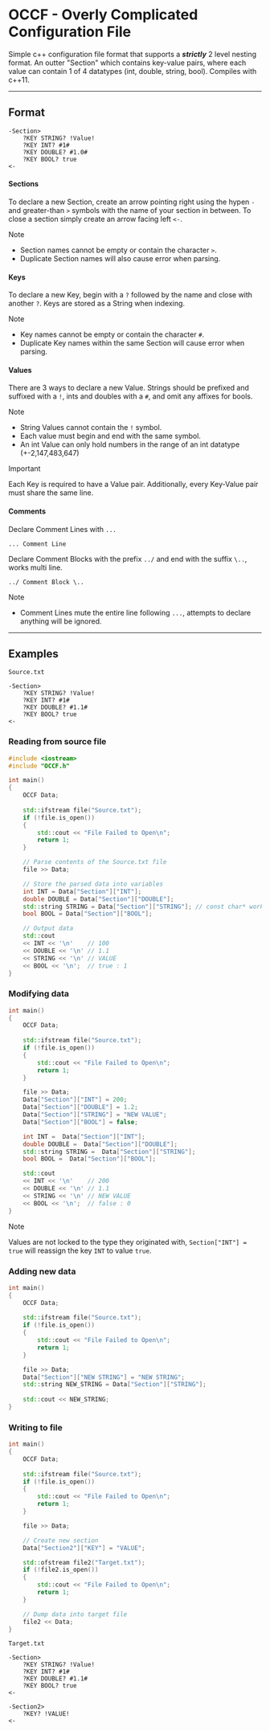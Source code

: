 # OCCF - Overly Complicated Configuration File
Simple c++ configuration file format that supports a ***strictly*** 2 level nesting format. An outter "Section" which contains key-value pairs, where each value can contain 1 of 4 datatypes (int, double, string, bool). Compiles with c++11.
***

## Format
```
-Section>
    ?KEY STRING? !Value!
    ?KEY INT? #1#
    ?KEY DOUBLE? #1.0#
    ?KEY BOOL? true
<-
```
#### Sections
To declare a new Section, create an arrow pointing right using the hypen `-` and greater-than `>` symbols with the name of your section in between. To close a section simply create an arrow facing left `<-`. 

> [!Note] 
> - Section names cannot be empty or contain the character `>`. 
> - Duplicate Section names will also cause error when parsing.

#### Keys
To declare a new Key, begin with a `?` followed by the name and close with another `?`. Keys are stored as a String when indexing.

> [!Note] 
> - Key names cannot be empty or contain the character `#`. 
> - Duplicate Key names within the same Section will cause error when parsing.

#### Values
There are 3 ways to declare a new Value. Strings should be prefixed and suffixed with a `!`, ints and doubles with a `#`, and omit any affixes for bools.

> [!Note] 
> - String Values cannot contain the `!` symbol.
> - Each value must begin and end with the same symbol. 
> - An int Value can only hold numbers in the range of an int datatype (+-2,147,483,647)

> [!Important]
> Each Key is required to have a Value pair. Additionally, every Key-Value pair must share the same line. 

#### Comments
Declare Comment Lines with ```...```
```
... Comment Line
```
Declare Comment Blocks with the prefix `../` and end with the suffix `\..`, works multi line.

```
../ Comment Block \..
```

> [!Note]
> - Comment Lines mute the entire line following `...`, attempts to declare anything will be ignored.

***

## Examples
`Source.txt`
```
-Section>
    ?KEY STRING? !Value!
    ?KEY INT? #1#
    ?KEY DOUBLE? #1.1#
    ?KEY BOOL? true
<-
```

### Reading from source file
```c++
#include <iostream>
#include "OCCF.h"

int main()
{
    OCCF Data;
        
    std::ifstream file("Source.txt");
    if (!file.is_open())
    {
        std::cout << "File Failed to Open\n";
        return 1;
    }

    // Parse contents of the Source.txt file
    file >> Data;

    // Store the parsed data into variables
    int INT = Data["Section"]["INT"]; 
    double DOUBLE = Data["Section"]["DOUBLE"];
    std::string STRING = Data["Section"]["STRING"]; // const char* works too
    bool BOOL = Data["Section"]["BOOL"];

    // Output data
    std::cout 
    << INT << '\n'    // 100
    << DOUBLE << '\n' // 1.1
    << STRING << '\n' // VALUE
    << BOOL << '\n';  // true : 1
}
```
### Modifying data  
```c++
int main()
{
    OCCF Data;
        
    std::ifstream file("Source.txt");
    if (!file.is_open())
    {
        std::cout << "File Failed to Open\n";
        return 1;
    }

    file >> Data;
    Data["Section"]["INT"] = 200;
    Data["Section"]["DOUBLE"] = 1.2;
    Data["Section"]["STRING"] = "NEW VALUE";
    Data["Section"]["BOOL"] = false;

    int INT =  Data["Section"]["INT"]; 
    double DOUBLE =  Data["Section"]["DOUBLE"];
    std::string STRING =  Data["Section"]["STRING"];
    bool BOOL =  Data["Section"]["BOOL"];

    std::cout 
    << INT << '\n'    // 200
    << DOUBLE << '\n' // 1.1
    << STRING << '\n' // NEW VALUE
    << BOOL << '\n';  // false : 0
}
```
> [!Note]
> Values are not locked to the type they originated with, `Section["INT"] = true` will reassign the key `INT` to value `true`.
### Adding new data
```c++
int main()
{
    OCCF Data;
        
    std::ifstream file("Source.txt");
    if (!file.is_open())
    {
        std::cout << "File Failed to Open\n";
        return 1;
    }

    file >> Data;
    Data["Section"]["NEW STRING"] = "NEW STRING";
    std::string NEW_STRING = Data["Section"]["STRING"];
    
    std::cout << NEW_STRING; 
}
```
### Writing to file
```c++
int main()
{
    OCCF Data;
        
    std::ifstream file("Source.txt");
    if (!file.is_open())
    {
        std::cout << "File Failed to Open\n";
        return 1;
    }

    file >> Data;

    // Create new section
    Data["Section2"]["KEY"] = "VALUE";

    std::ofstream file2("Target.txt");
    if (!file2.is_open())
    {
        std::cout << "File Failed to Open\n";
        return 1;
    }

    // Dump data into target file
    file2 << Data; 
}
```
`Target.txt`
```
-Section>
    ?KEY STRING? !Value!
    ?KEY INT? #1#
    ?KEY DOUBLE? #1.1#
    ?KEY BOOL? true
<-

-Section2>
    ?KEY? !VALUE!
<-
```
